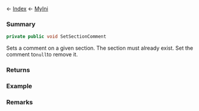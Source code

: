 ← [Index](Api-Index) ← [MyIni](VRage.Game.ModAPI.Ingame.Utilities.MyIni)

### Summary

```csharp
private public void SetSectionComment
```

Sets a comment on a given section. The section must already exist. Set the comment to`null`to remove it.

### Returns

### Example

### Remarks

